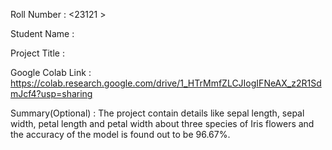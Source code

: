 Roll Number       :   <23121 >

Student Name      :   <Divya>

Project Title     :   <Iris Flower Detection>

Google Colab Link :   <https://colab.research.google.com/drive/1_HTrMmfZLCJIogIFNeAX_z2R1SdmJcf4?usp=sharing>

Summary(Optional) :   The project contain details like sepal length, sepal width, petal length and petal width about three species of Iris flowers and the accuracy of the model is found out to be 96.67%. 
